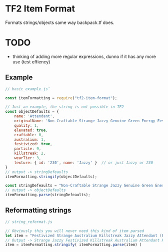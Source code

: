 # TF2 Item Format
Formats strings/objects same way backpack.tf does.

# TODO
- thinking of adding more regular expressions, dunno if it has any more use (test effiency)

## Example
```js
// basic_example.js¨

const itemFormatting = require("tf2-item-format");

// Just an example, the string is not possible in TF2
const objectDefaults = { 
    name: 'Attendant',
    originalName: 'Non-Craftable Strange Jazzy Genuine Green Energy Festivized Specialized Killstreak Australium Attendant (Field-Tested)',
    quality: 1,
    elevated: true,
    craftable: 0,
    australium: 1,
    festivized: true,
    particle: 9,
    killstreak: 2,
    wearTier: 3,
    texture: { id: '230', name: 'Jazzy' }  // or just Jazzy or 230
}
// output -> stringDefeaults
itemFormatting.stringify(objectDefaults);

const stringDefeaults = "Non-Craftable Strange Jazzy Genuine Green Energy Festivized Specialized Killstreak Australium Attendant (Field-Tested)";
// output -> objectDefaults
itemFormatting.parse(stringDefeaults);
```

## Reformatting strings
```js
// string_reformat.js

// Obviously this you will never need this kind of item parsed
let item = "Festivized Strange Australium Killstreak Jazzy Attendant (Field-Tested) Kit";
// Output -> Strange Jazzy Festivized Killstreak Australium Attendant Kit (Field-Tested) 
item = itemFormatting.stringify( itemFormatting.parse(item) )

```